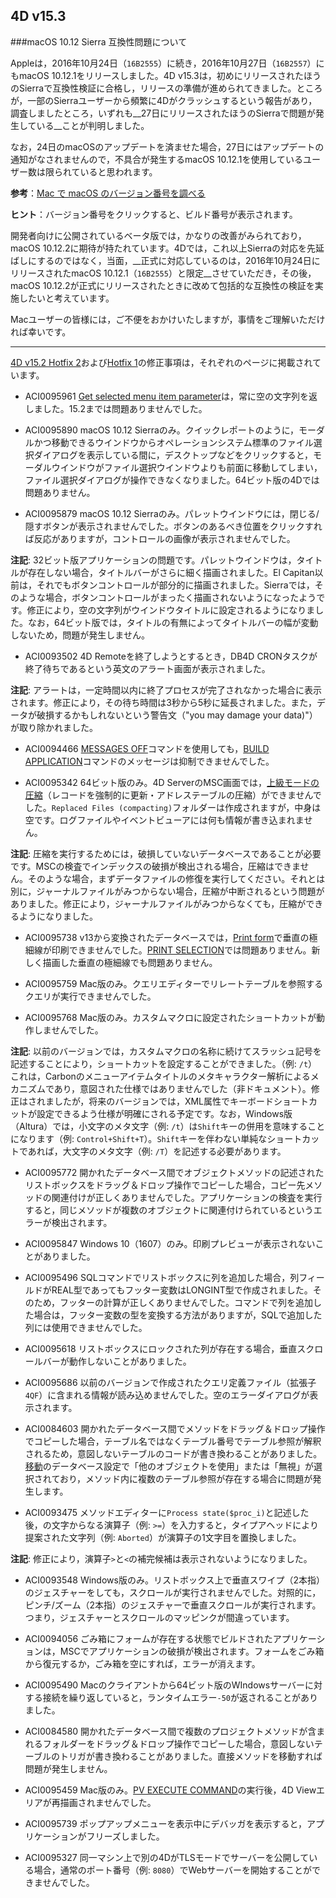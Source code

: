 4D v15.3
---

###macOS 10.12 Sierra 互換性問題について

Appleは，2016年10月24日（``16B2555``）に続き，2016年10月27日（``16B2557``）にもmacOS 10.12.1をリリースしました。4D v15.3は，初めにリリースされたほうのSierraで互換性検証に合格し，リリースの準備が進められてきました。ところが，一部のSierraユーザーから頻繁に4Dがクラッシュするという報告があり，調査しましたところ，いずれも__27日にリリースされたほうのSierraで問題が発生している__ことが判明しました。

なお，24日のmacOSのアップデートを済ませた場合，27日にはアップデートの通知がなされませんので，不具合が発生するmacOS 10.12.1を使用しているユーザー数は限られていると思われます。

**参考**：[Mac で macOS のバージョン番号を調べる](https://support.apple.com/ja-jp/HT201260)

**ヒント**：バージョン番号をクリックすると、ビルド番号が表示されます。

開発者向けに公開されているベータ版では，かなりの改善がみられており，macOS 10.12.2に期待が持たれています。4Dでは，これ以上Sierraの対応を先延ばしにするのではなく，当面，__正式に対応しているのは，2016年10月24日にリリースされたmacOS 10.12.1（``16B2555``）と限定__させていただき，その後，macOS 10.12.2が正式にリリースされたときに改めて包括的な互換性の検証を実施したいと考えています。

Macユーザーの皆様には，ご不便をおかけいたしますが，事情をご理解いただければ幸いです。

---

[4D v15.2 Hotfix 2](https://github.com/4D-JP/release-notes/tree/master/v15/15.2/hf2)および[Hotfix 1](https://github.com/4D-JP/release-notes/tree/master/v15/15.2/hf1)の修正事項は，それぞれのページに掲載されています。

* ACI0095961 [Get selected menu item parameter](http://doc.4d.com/4dv15r/help/command/ja/page1005.html)は，常に空の文字列を返しました。15.2までは問題ありませんでした。

* ACI0095890 macOS 10.12 Sierraのみ。クイックレポートのように，モーダルかつ移動できるウインドウからオペレーションシステム標準のファイル選択ダイアログを表示している間に，デスクトップなどをクリックすると，モーダルウインドウがファイル選択ウインドウよりも前面に移動してしまい，ファイル選択ダイアログが操作できなくなりました。64ビット版の4Dでは問題ありません。

* ACI0095879 macOS 10.12 Sierraのみ。パレットウインドウには，閉じる/隠すボタンが表示されませんでした。ボタンのあるべき位置をクリックすれば反応がありますが，コントロールの画像が表示されませんでした。

**注記**: 32ビット版アプリケーションの問題です。パレットウインドウは，タイトルが存在しない場合，タイトルバーがさらに細く描画されました。El Capitan以前は，それでもボタンコントロールが部分的に描画されました。Sierraでは，そのような場合，ボタンコントロールがまったく描画されないようになったようです。修正により，空の文字列がウインドウタイトルに設定されるようになりました。なお，64ビット版では，タイトルの有無によってタイトルバーの幅が変動しないため，問題が発生しません。

* ACI0093502 4D Remoteを終了しようとするとき，DB4D CRONタスクが終了待ちであるという英文のアラート画面が表示されました。

**注記**: アラートは，一定時間以内に終了プロセスが完了されなかった場合に表示されます。修正により，その待ち時間は3秒から5秒に延長されました。また，データが破損するかもしれないという警告文（"you may damage your data)"）が取り除かれました。

* ACI0094466 [MESSAGES OFF](http://doc.4d.com/4dv15r/help/command/ja/page175.html)コマンドを使用しても，[BUILD APPLICATION](http://doc.4d.com/4dv15r/help/command/ja/page871.html)コマンドのメッセージは抑制できませんでした。

* ACI0095342 64ビット版のみ。4D ServerのMSC画面では，[上級モードの圧縮](http://doc.4d.com/4Dv15R5/4D/15-R5/Compact-page.300-2964274.ja.html)（レコードを強制的に更新・アドレステーブルの圧縮）ができませんでした。``Replaced Files (compacting)``フォルダーは作成されますが，中身は空です。ログファイルやイベントビューアには何も情報が書き込まれません。

**注記**: 圧縮を実行するためには，破損していないデータベースであることが必要です。MSCの検査でインデックスの破損が検出される場合，圧縮はできません。そのような場合，まずデータファイルの修復を実行してください。それとは別に，ジャーナルファイルがみつからない場合，圧縮が中断されるという問題がありました。修正により，ジャーナルファイルがみつからなくても，圧縮ができるようになりました。

* ACI0095738 v13から変換されたデータベースでは，[Print form](http://doc.4d.com/4dv15r/help/command/ja/page5.html)で垂直の極細線が印刷できませんでした。[PRINT SELECTION](http://doc.4d.com/4dv15r/help/command/ja/page60.html)では問題ありません。新しく描画した垂直の極細線でも問題ありません。

* ACI0095759 Mac版のみ。クエリエディターでリレートテーブルを参照するクエリが実行できませんでした。

* ACI0095768 Mac版のみ。カスタムマクロに設定されたショートカットが動作しませんでした。

**注記**: 以前のバージョンでは，カスタムマクロの名称に続けてスラッシュ記号を記述することにより，ショートカットを設定することができました。（例: ``/t``）これは，Carbonのメニューアイテムタイトルのメタキャラクター解析によるメカニズムであり，意図された仕様ではありませんでした（非ドキュメント）。修正はされましたが，将来のバージョンでは，XML属性でキーボードショートカットが設定できるよう仕様が明確にされる予定です。なお，Windows版（Altura）では，小文字のメタ文字（例: ``/t``）は``Shift``キーの併用を意味することになります（例: ``Control+Shift+T``）。``Shift``キーを伴わない単純なショートカットであれば，大文字のメタ文字（例: ``/T``）を記述する必要があります。

* ACI0095772 開かれたデータベース間でオブジェクトメソッドの記述されたリストボックスをドラッグ＆ドロップ操作でコピーした場合，コピー先メソッドの関連付けが正しくありませんでした。アプリケーションの検査を実行すると，同じメソッドが複数のオブジェクトに関連付けられているというエラーが検出されます。

* ACI0095847 Windows 10（1607）のみ。印刷プレビューが表示されないことがありました。

* ACI0095496 SQLコマンドでリストボックスに列を追加した場合，列フィールドがREAL型であってもフッター変数はLONGINT型で作成されました。そのため，フッターの計算が正しくありませんでした。コマンドで列を追加した場合は，フッター変数の型を変換する方法がありますが，SQLで追加した列には使用できませんでした。

* ACI0095618 リストボックスにロックされた列が存在する場合，垂直スクロールバーが動作しないことがありました。

* ACI0095686 以前のバージョンで作成されたクエリ定義ファイル（拡張子``4QF``）に含まれる情報が読み込めませんでした。空のエラーダイアログが表示されます。

* ACI0084603 開かれたデータベース間でメソッドをドラッグ＆ドロップ操作でコピーした場合，テーブル名ではなくテーブル番号でテーブル参照が解釈されるため，意図しないテーブルのコードが書き換わることがありました。[移動](http://doc.4d.com/4Dv15R5/4D/15-R5/Moving-page.300-2964106.ja.html)のデータベース設定で「他のオブジェクトを使用」または「無視」が選択されており，メソッド内に複数のテーブル参照が存在する場合に問題が発生します。

* ACI0093475 メソッドエディターに``Process state($proc_i)``と記述した後，の文字からなる演算子（例: ``>=``）を入力すると，タイプアヘッドにより提案された文字列（例: ``Aborted``）が演算子の1文字目を置換しました。

**注記**: 修正により，演算子``>``と``<``の補完候補は表示されないようになりました。

* ACI0093548 Windows版のみ。リストボックス上で垂直スワイプ（2本指）のジェスチャーをしても，スクロールが実行されませんでした。対照的に，ピンチ/ズーム（2本指）のジェスチャーで垂直スクロールが実行されます。つまり，ジェスチャーとスクロールのマッピンクが間違っています。

* ACI0094056 ごみ箱にフォームが存在する状態でビルドされたアプリケーションは，MSCでアプリケーションの破損が検出されます。フォームをごみ箱から復元するか，ごみ箱を空にすれば，エラーが消えます。

* ACI0095490 Macのクライアントから64ビット版のWIndowsサーバーに対する接続を繰り返していると，ランタイムエラー``-50``が返されることがありました。

* ACI0084580 開かれたデータベース間で複数のプロジェクトメソッドが含まれるフォルダーをドラッグ＆ドロップ操作でコピーした場合，意図しないテーブルのトリガが書き換わることがありました。直接メソッドを移動すれば問題が発生しません。

* ACI0095459 Mac版のみ。[PV EXECUTE COMMAND](http://doc.4d.com/4dv15r/help/command/ja/page15989.html)の実行後，4D Viewエリアが再描画されませんでした。

* ACI0095739 ポップアップメニューを表示中にデバッガを表示すると，アプリケーションがフリーズしました。

* ACI0095327 同一マシン上で別の4DがTLSモードでサーバーを公開している場合，通常のポート番号（例: ``8080``）でWebサーバーを開始することができませんでした。
